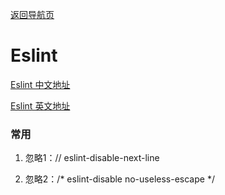 [返回导航页](https://cqzhen.github.io/blog.html "导航页面")

# Eslint

[Eslint 中文地址](https://eslint.cn "导航页面")

[Eslint 英文地址](https://eslint.org "导航页面")

### 常用

  1. 忽略1：// eslint-disable-next-line

  2. 忽略2：/* eslint-disable no-useless-escape */
